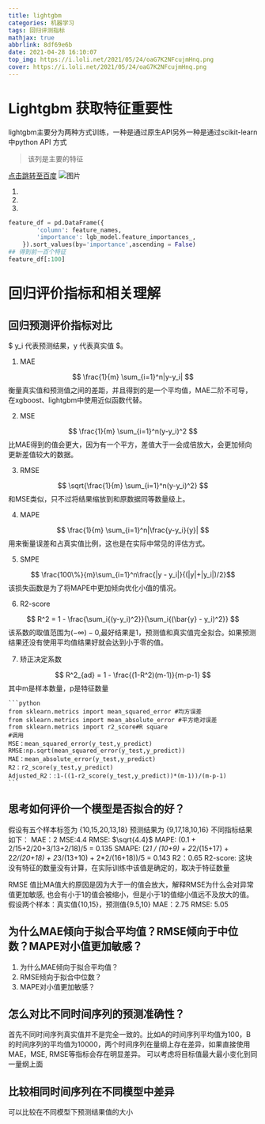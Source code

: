 ```yaml
---
title: lightgbm
categories: 机器学习
tags: 回归评测指标
mathjax: true
abbrlink: 8df69e6b
date: 2021-04-28 16:10:07
top_img: https://i.loli.net/2021/05/24/oaG7K2NFcujmHnq.png
cover: https://i.loli.net/2021/05/24/oaG7K2NFcujmHnq.png
---
```



# Lightgbm 获取特征重要性

<!--more-->

lightgbm主要分为两种方式训练，一种是通过原生API另外一种是通过scikit-learn中python API 方式

> 该列是主要的特征

[点击跳转至百度](http://www.baidu.com)
![图片](https://upload-images.jianshu.io/upload_images/703764-605e3cc2ecb664f6.jpg?imageMogr2/auto-orient/strip%7CimageView2/2/w/1240)

1.
2.
3.

```python 
feature_df = pd.DataFrame({
        'column': feature_names,
        'importance': lgb_model.feature_importances_,
    }).sort_values(by='importance',ascending = False)
## 得到前一百个特征
feature_df[:100]
```

# 回归评价指标和相关理解

## 回归预测评价指标对比

$ y_i 代表预测结果，y 代表真实值 $。

1. MAE 

$$ \frac{1}{m} \sum_{i=1}^n|y-y_i| $$
衡量真实值和预测值之间的差距，并且得到的是一个平均值，MAE二阶不可导，在xgboost、lightgbm中使用近似函数代替。

2. MSE

$$ \frac{1}{m} \sum_{i=1}^n(y-y_i)^2 $$
比MAE得到的值会更大，因为有一个平方，差值大于一会成倍放大，会更加倾向更新差值较大的数据。

3. RMSE

$$ \sqrt{\frac{1}{m} \sum_{i=1}^n(y-y_i)^2} $$
和MSE类似，只不过将结果缩放到和原数据同等数量级上。

4. MAPE

$$ \frac{1}{m} \sum_{i=1}^n|\frac{y-y_i}{y}| $$
用来衡量误差和占真实值比例，这也是在实际中常见的评估方式。

5. SMPE

$$ \frac{100\%}{m}\sum_{i=1}^n\frac{|y - y_i|}{(|y|+|y_i|)/2}$$
该损失函数是为了将MAPE中更加倾向优化小值的情况。
 
6. R2-score

$$ R^2 = 1 - \frac{\sum_i{(y-y_i)^2}}{\sum_i{(\bar{y} - y_i)^2}} $$
该系数的取值范围为$(-\infty) - 0$,最好结果是1，预测值和真实值完全拟合。如果预测结果还没有使用平均值结果好就会达到小于零的值。

7.  矫正决定系数

$$ R^2_{ad} = 1 - \frac{(1-R^2)(m-1)}{m-p-1} $$
其中m是样本数量，p是特征数量

    ```python 
    from sklearn.metrics import mean_squared_error #均方误差
    from sklearn.metrics import mean_absolute_error #平方绝对误差
    from sklearn.metrics import r2_score#R square
    #调用
    MSE：mean_squared_error(y_test,y_predict)
    RMSE:np.sqrt(mean_squared_error(y_test,y_predict))
    MAE：mean_absolute_error(y_test,y_predict)
    R2：r2_score(y_test,y_predict)
    Adjusted_R2：:1-((1-r2_score(y_test,y_predict))*(m-1))/(m-p-1)
    ```


## 思考如何评价一个模型是否拟合的好？
假设有五个样本标签为 {10,15,20,13,18} 预测结果为 {9,17,18,10,16}
不同指标结果如下： MAE：2  MSE:4.4  RMSE: $\sqrt{4.4}$ 
MAPE: (0.1 + 2/15+2/20+3/13+2/18)/5 = 0.135 
SMAPE: (2*1 / (10+9) + 2*2/(15+17) + 2*2/(20+18) + 2*3/(13+10) + 2*2/(16+18))/5 = 0.143
R2：0.65
R2-score: 这块没有特征的数量没有计算，在实际训练中该值是确定的，取决于特征数量

RMSE 值比MA值大的原因是因为大于一的值会放大，解释RMSE为什么会对异常值更加敏感, 也会有小于1的值会被缩小，但是小于1的值缩小值远不及放大的值。假设两个样本：真实值{10,15}，预测值{9.5,10}
MAE：2.75 RMSE: 5.05

## 为什么MAE倾向于拟合平均值？RMSE倾向于中位数？MAPE对小值更加敏感？
1. 为什么MAE倾向于拟合平均值？
2. RMSE倾向于拟合中位数？
3. MAPE对小值更加敏感？

## 怎么对比不同时间序列的预测准确性？
首先不同时间序列真实值并不是完全一致的。比如A的时间序列平均值为100，B的时间序列的平均值为10000，两个时间序列在量纲上存在差异，如果直接使用MAE，MSE, RMSE等指标会存在明显差异。
可以考虑将目标值最大最小变化到同一量纲上面

## 比较相同时间序列在不同模型中差异
可以比较在不同模型下预测结果值的大小
